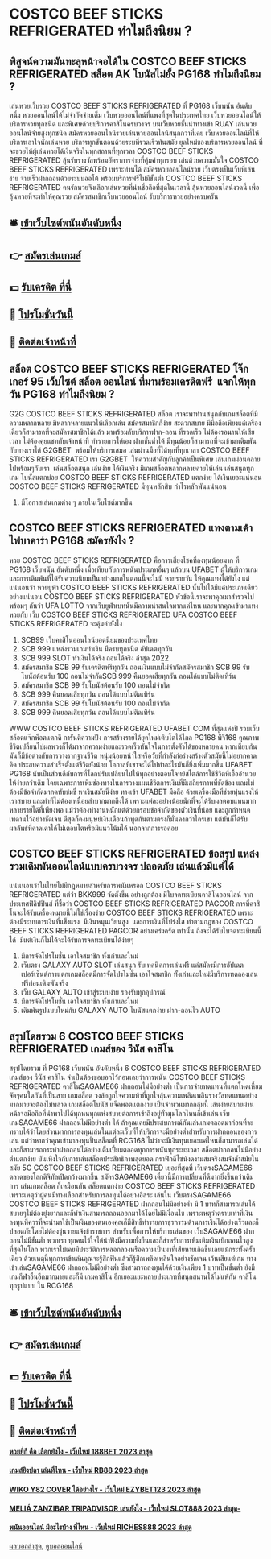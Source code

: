 # COSTCO BEEF STICKS REFRIGERATED ทำไมถึงนิยม ?
## พิสูจน์ความมันทะลุหน้าจอได้ใน COSTCO BEEF STICKS REFRIGERATED สล็อต AK โบนัสไม่ยั้ง PG168 ทำไมถึงนิยม ?
เล่นหวยเว็บรวย COSTCO BEEF STICKS REFRIGERATED ที่ PG168 เว็บพนัน อันดับหนึ่ง หวยออนไลน์ได้ไม่จำกัดจ่ายเต็ม เว็บหวยออนไลน์ที่แพงที่สุดในประเทศไทย เว็บหวยออนไลน์ให้บริการหวยทุกชนิด และพิเศษด้วยบริการคาสิโนครบวงจร บนเว็บหวยชั้นนำทางเข้า RUAY เล่นหวยออนไลน์จ่ายสูงทุกชนิด สมัครหวยออนไลน์รวยเล่นหวยออนไลน์สนุกกว่าที่เคย เว็บหวยออนไลน์ที่ให้บริการเอาใจนักเล่นหวย บริการทุกขั้นตอนด้วยระบที่รวดเร็วทันสมัย ​​ยุคใหม่ของบริการหวยออนไลน์ ที่จะช่วยให้ผู้เล่นหวยได้เงินจริงในทุกสถานที่ทุกเวลา COSTCO BEEF STICKS REFRIGERATED ลุ้นรับรางวัลพร้อมอัตราการจ่ายที่คุ้มค่าทุกรอบ เล่นด้วยความมั่นใจ COSTCO BEEF STICKS REFRIGERATED เพราะท่านได้ สมัครหวยออนไลน์รวย เว็บตรงเป็นเว็บที่เล่นง่าย จ่ายเร็วฝากถอนด้วยระบบออโต้ พร้อมบริการฟรีไม่มีขั้นต่ำ COSTCO BEEF STICKS REFRIGERATED คนรักหวยจึงเลือกเล่นหวยที่น่าเชื่อถือที่สุดในเวลานี้ ลุ้นหวยออนไลน์งวดนี้ เพื่อลุ้นหวยที่จะทำให้คุณรวย สมัครสมาชิกเว็บหวยออนไลน์ รับบริการหวยอย่างครบครัน

## 🛎 [เข้าเว็บไซต์พนันอันดับหนึ่ง](https://bit.ly/3SdLNi2)
## 👉 [สมัครเล่นเกมส์](https://bit.ly/3SdLNi2)
## 💵 [รับเครดิต ที่นี่](https://bit.ly/3dyRKHj)
## 👑 [โปรโมชั่นวันนี้](https://bit.ly/3dyRKHj)
## 📱 [ติดต่อเจ้าหน้าที่](https://bit.ly/3dyRKHj)

## สล็อต COSTCO BEEF STICKS REFRIGERATED โจ๊ก เกอร์ 95 เว็บไซต์ สล็อต ออนไลน์ ที่มาพร้อมเครดิตฟรี  แจกให้ทุกวัน PG168 ทำไมถึงนิยม ?
G2G COSTCO BEEF STICKS REFRIGERATED สล็อต เราจะพาท่านสนุกกับเกมสล็อตที่มีความหลากหลาย มีหลากหลายแนวให้เลือกเล่น สมัครสมาชิกก็ง่าย สะดวกสบาย มีมือถือเพียงแค่เครื่องเดียวก็สามารถที่จะสมัครสมาชิกได้แล้ว มาพร้อมกับบริการฝาก-ถอน ที่รวดเร็ว ไม่ต้องรอนานให้เสียเวลา ไม่ต้องคุยแชทกับเจ้าหน้าที่ ทำรายการได้เอง ฝากขั้นต่ำได้ มีทุนน้อยก็สามารถที่จะเข้ามาเดิมพันกับทางเราได้ G2GBET  พร้อมให้บริการเสมอ เล่นผ่านมือที่ได้ทุกที่ทุกเวลา COSTCO BEEF STICKS REFRIGERATED เรา G2GBET  ให้ความสำคัญกับลูกค้าเป็นพิเศษ เล่นเกมผ่อนคลาย ไปพร้อมๆกับเรา  เล่นสล็อตสนุก เล่นง่าย ได้เงินจริง มีเกมสล็อตหลากหลายค่ายให้เล่น เล่นสนุกทุกเกม โบนัสแตกบ่อย COSTCO BEEF STICKS REFRIGERATED แตกง่าย ได้เงินเยอะแน่นอน COSTCO BEEF STICKS REFRIGERATED มีทุนหลักสิบ กำไรหลักพันแน่นอน
1. มีโอกาสเล่นเกมต่าง ๆ ภายในเว็บไซต์มากขึ้น

## COSTCO BEEF STICKS REFRIGERATED แทงตามเค้าไพ่บาคาร่า PG168 สมัครยังไง ?
หวย COSTCO BEEF STICKS REFRIGERATED คือการเสี่ยงโชคที่ลงทุนน้อยมาก ที่ PG168 เว็บพนัน อันดับหนึ่ง เมื่อเทียบกับการพนันประเภทอื่นๆ แล้วบน UFABET ผู้ให้บริการเกม และการเดิมพันที่ได้รับความนิยมเป็นอย่างมากในตอนนี้จะไม่มี หวยรายวัน ให้คุณแทงได้ยังไง แต่แน่นอนว่า หวยยูฟ่า COSTCO BEEF STICKS REFRIGERATED นั้นไม่ได้มีแค่ประเภทเดียวอย่างแน่นอน COSTCO BEEF STICKS REFRIGERATED หัวข้อนี้เราจะพาคุณมาสำรวจไปพร้อมๆ กันว่า UFA LOTTO จากเว็บยูฟ่าเบทนั้นมีความน่าสนใจมากแค่ไหน และหากคุณเข้ามาแทงหวยกับ เว็บ COSTCO BEEF STICKS REFRIGERATED UFA COSTCO BEEF STICKS REFRIGERATED จะคุ้มค่ายังไง
1. SCB99 เว็บคาสิโนออนไลน์ยอดนิยมของประเทศไทย
2. SCB 999 แหล่งรวมเกมทำเงิน มีครบทุกชนิด อัปเดตทุกวัน
3. SCB 999 SLOT ทำเงินได้จริง ถอนได้จริง ล่าสุด 2022
4. สมัครสมาชิก SCB 99 รับเครดิตฟรีทุกวัน ถอนเงินแบบไม่จำกัดสมัครสมาชิก SCB 99 รับโบนัสต้อนรับ 100 ถอนไม่จำกัดSCB 999 คืนยอดเสียทุกวัน ถอนได้แบบไม่ติดเทิร์น
5. สมัครสมาชิก SCB 99 รับโบนัสต้อนรับ 100 ถอนไม่จำกัด
6. SCB 999 คืนยอดเสียทุกวัน ถอนได้แบบไม่ติดเทิร์น
7. สมัครสมาชิก SCB 99 รับโบนัสต้อนรับ 100 ถอนไม่จำกัด
8. SCB 999 คืนยอดเสียทุกวัน ถอนได้แบบไม่ติดเทิร์น

WWW COSTCO BEEF STICKS REFRIGERATED UFABET COM ที่สุดแห่งปี รวมเว็บสล็อตแจ๊กพ็อตแตกดี การันตีความปัง การสร้างรายได้ยุคใหม่เติบโตได้ไกล PG168 พีจี168 คุณภาพชีวิตเปลี่ยนไปผลพวงก็ได้มาจากความง่ายและรวดเร็วทันใจในการตั้งตัวได้ของหลายคน หากเทียบกันมันก็มีข้อต่างกับการวางรากฐานชีวิต หนุ่มน้อยหน้าใสหรือวัยที่กำลังก่อร่างสร้างตัวสมัยนี้ไม่อยากคาดคิด ประสบความสำเร็จตั้งแต่ชีวิตยังน้อย โอกาสที่เขาจะได้ไปทำอะไรมันก็ยิ่งเพิ่มมากขึ้น UFABET PG168 นับเป็นส่วนดีกับการที่โลกปรับเปลี่ยนไปให้ทุกอย่างตอบโจทย์สไตล์การใช้ชีวิตที่เอื้ออำนวยให้ง่ายกว่าเดิม โดยเฉพาะการเพิ่มช่องทางในการวางแผนชีวิตการเงินที่มีเสถียรภาพที่ขัดข้อง แถมไม่ต้องมีข้อจำกัดมากดทับข่มขี่ หาเงินสมัยนี้ง่าย ทางเข้า UFABET มือถือ ด้วยเครื่องมือที่ช่วยทุ่นแรงให้เราสบาย และทำทีไม่ต้องเหนื่อยลำบากมากถึงได้ เพราะแต่ละอย่างน้อยนักที่จะได้รับผลตอบแทนมากหลายรายได้ที่เพียงพอ แม้ว่าต้องทำงานหนักแต่ด้วยกรอบข้อจำกัดของตัวเงินที่น้อย และถูกกำหนดเพดานไว้อย่างชัดเจน ดีสุดก็คงมนุษย์เงินเดือนถ้าพูดกันตามตรงก็มั่นคงกว่าใครเขา แต่มันก็ได้รับผลลัพธ์ที่คาดเดาได้ไม่เตอบโตหรือมีแนวโน้มได้ นอกจากการรอคอย

## COSTCO BEEF STICKS REFRIGERATED ข้อสรุป แหล่งรวมเดิมพันออนไลน์แบบครบวงจร ปลอดภัย เล่นแล้วมีแต่ได้
แน่นนอนว่าในไทยไม่มีกฎหมายสำหรับการพนันหรอก COSTCO BEEF STICKS REFRIGERATED แต่ว่า BKK999 จัดตั้งขึ้น อย่างถูกต้อง มีใบจดทะเบียนคาสิโนออนไลน์ จากประเทศฟิลิปปินส์ ที่ชื่อว่า COSTCO BEEF STICKS REFRIGERATED PAGCOR การที่คาสิโนจะได้รับเครื่องหมายนี้ไม่ใช่เรื่องง่าย COSTCO BEEF STICKS REFRIGERATED เพราะต้องมีระบบการเงินที่แข็งแรง  มีเงินหมุนเวียนสูง  และการเงินที่โปร่งใส ทำตามกฎของ COSTCO BEEF STICKS REFRIGERATED PAGCOR อย่างเคร่งครัด เท่านั้น ถึงจะได้รับใบจดทะเบียนนี้ได้  มีแต่เงินก็ไม่ได้จะได้รับการจดทะเบียนได้ง่ายๆ
1. มีการจัดโปรโมชั่น เอาใจสมาชิก ทั้งเก่าและใหม่
2. เว็บตรง GALAXY AUTO SLOT เล่นสนุก รับเทคนิคการเล่นฟรี แค่สมัครมีการอัปเดตเปอร์เซ็นต์การแตกเกมสล็อตมีการจัดโปรโมชั่น เอาใจสมาชิก ทั้งเก่าและใหม่มีบริการทดลองเล่นฟรีก่อนเดิมพันจริง
3. เว็บ GALAXY AUTO เข้าสู่ระบบง่าย รองรับทุกอุปกรณ์
4. มีการจัดโปรโมชั่น เอาใจสมาชิก ทั้งเก่าและใหม่
5. เดิมพันรูปแบบใหม่กับ GALAXY AUTO โบนัสแตกง่าย ฝาก-ถอนไว AUTO

## สรุปโดยรวม 6 COSTCO BEEF STICKS REFRIGERATED เกมส์ของ วีนัส คาสิโน
สรุปโดยรวม ที่ PG168 เว็บพนัน อันดับหนึ่ง 6 COSTCO BEEF STICKS REFRIGERATED เกมส์ของ วีนัส คาสิโน จำเป็นต้องขอบอกไว้ก่อนเลยว่าการพนัน COSTCO BEEF STICKS REFRIGERATED คาสิโนSAGAME66 ฝากถอนไม่มีอย่างต่ำ เป็นการจ่ายทดแทนที่แตกโหดเหี้ยมจัดๆคนใดกันที่เป็นสาย เกมสล็อต วงล้อถูกใจความท้าที่ถูกใจลุ้นความเพลิดเพลินรางวัลทดแทนอย่างมากมายจะต้องไม่พลาด เกมสล็อตโบนัส แจ็คพอตแตกง่าย เป็นจำนวนมากกลุ่มนี้ เล่นง่ายสบายผ่านหน้าจอมือถือที่นำพาไปได้ทุกหนทุกแห่งสบายต่อการเข้าถึงอยู่ทั่วมุมโลกไหนก็เข้าเล่น เว็บเกมSAGAME66 ฝากถอนไม่มีอย่างต่ำ ได้ ถ้าคุณเคยมีประสบการณ์กันเล่นเกมตลอดมาก่อนที่จะทราบได้ว่าโดยส่วนมากการลงทุนเล่นในแต่ละเว็บที่ให้บริการจะมีอย่างต่ำสำหรับการฝากถอนของการเล่น แต่ว่าหากว่าคุณเข้ามาลงทุนปั่นสล็อตที่ RCG168 ไม่ว่าจะมีเงินทุนเยอะแค่ไหนก็สามารถเล่นได้และก็สามารถกระทำฝากถอนได้อย่างเต็มเปี่ยมตลอดทุกการพนันทุกระยะเวลา สล็อตฝากถอนไม่มีอย่างต่ำแตกง่าย บันเทิงใจกับการเล่นสล็อตประสิทธิภาพสุดยอด กราฟิกดีไซน์งดงามสมจริงสมจังล้ำสมัยในสมัย 5G COSTCO BEEF STICKS REFRIGERATED เยอะที่สุดที่ เว็บตรงSAGAME66
ตลาดของโลกดิจิทัลเปิดกว้างมากขึ้น สมัครSAGAME66 เดี๋ยวนี้มีการเปลี่ยนที่ดีมากยิ่งขึ้นกว่าเดิม การ เล่นเกมสล็อต ก็เหมือนกัน สล็อตแตกง่าย COSTCO BEEF STICKS REFRIGERATED เพราะเหตุว่าผู้คนมีทางเลือกสำหรับการลงทุนได้อย่างอิสระ เล่นใน เว็บตรงSAGAME66 COSTCO BEEF STICKS REFRIGERATED ฝากถอนไม่มีอย่างต่ำ มี 1 บาทก็สามารถเล่นได้สบายๆไม่ต้องยุ่งยากและก็ทำเงินสามารถถอนออกมาได้โดยไม่มีเงื่อนไข เพราะเหตุว่าตราบเท่าที่เงินลงทุนที่ควรที่จะนำมาใช้เป็นเงินของตนเองคุณก็มีสิทธิ์ทำรายการธุรกรรมด้านการเงินได้อย่างเร็วและก็ปลอดภัยโดยไม่ต้องวุ่นวายแจ้งข้าราชการ สำหรับเพื่อการให้บริการเล่นของ เว็บSAGAME66 ฝากถอนไม่มีขั้นต่ำ พวกเรา ทุกคนไว้ใจได้น่าฟังมีความยั่งยืนและก็สำหรับการเพิ่มเติมเงินเบิกถอนไวสูงที่สุดในโลก พวกเราไม่เคยมีประวัติการหลอกลวงหรือความเป็นมาที่เสียหายเกิดขึ้นเลยแม้กระทั้งครั้งเดียว ด้วยเหตุนี้ทุกการเข้าเล่นคุณจะรู้สึกฟินแล้วก็รู้สึกเพลิดเพลินใจอย่างชัดเจน เว้นเสียแต่เกม ทางเข้าเล่นSAGAME66 ฝากถอนไม่มีอย่างต่ำ ซึ่งสามารถลงทุนได้ด้วยเงินเพียง 1 บาทเป็นขั้นต่ำ ยังมีเกมกีฬาอื่นอีกมากมายและก็มี เกมคาสิโน อีกเยอะแยะหลายประเภทที่สนุกสนานได้ไม่แพ้กัน คาสิโนทุกรูปแบบ ใน RCG168

## 🛎 [เข้าเว็บไซต์พนันอันดับหนึ่ง](https://bit.ly/3SdLNi2)
## 👉 [สมัครเล่นเกมส์](https://bit.ly/3SdLNi2)
## 💵 [รับเครดิต ที่นี่](https://bit.ly/3dyRKHj)
## 👑 [โปรโมชั่นวันนี้](https://bit.ly/3dyRKHj)
## 📱 [ติดต่อเจ้าหน้าที่](https://bit.ly/3dyRKHj)

#### [หวยยี่กี คือ เลือกยังไง - เว็บใหม่ 188BET 2023 ล่าสุด](https://atom.io/themes/หวยยี่กี%20คือ%20เลือกยังไง%20-%20เว็บใหม่%20188bet%202023%20ล่าสุด)
#### [เกมส์ยิงปลา เล่นที่ไหน - เว็บใหม่ RB88 2023 ล่าสุด](https://atom.io/themes/เกมส์ยิงปลา%20เล่นที่ไหน%20-%20เว็บใหม่%20rb88%202023%20ล่าสุด)
#### [WIKO Y82 COVER ได้อย่างไร - เว็บใหม่ EZYBET123 2023 ล่าสุด](https://atom.io/themes/wiko%20y82%20cover%20ได้อย่างไร%20-%20เว็บใหม่%20ezybet123%202023%20ล่าสุด)
#### [MELIÁ ZANZIBAR TRIPADVISOR เล่นยังไง - เว็บใหม่ SLOT888 2023 ล่าสุด-](https://atom.io/themes/meliá%20zanzibar%20tripadvisor%20เล่นยังไง%20-%20เว็บใหม่%20slot888%202023%20ล่าสุด-)
#### [พนันออนไลน์ มีอะไรบ้าง ที่ไหน - เว็บใหม่ RICHES888 2023 ล่าสุด](https://atom.io/themes/พนันออนไลน์%20มีอะไรบ้าง%20ที่ไหน%20-%20เว็บใหม่%20riches888%202023%20ล่าสุด)

[ผลบอลล่าสุด](https://siamsport.tv "ผลบอลล่าสุด"), [ดูบอลออนไลน์](https://siamsport.tv/ดูบอลสด "ดูบอลออนไลน์")